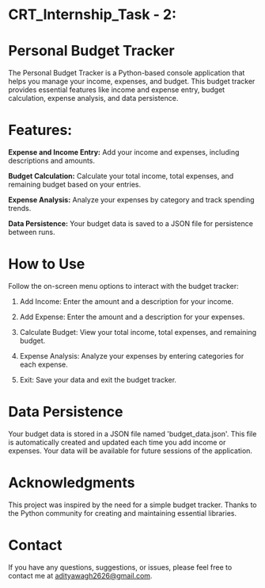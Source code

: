 # CRT_Internship_Task - 2:

# Personal Budget Tracker
The Personal Budget Tracker is a Python-based console application that helps you manage your income, expenses, and budget. This budget tracker provides essential features like income and expense entry, budget calculation, expense analysis, and data persistence.

# Features:
**Expense and Income Entry:**
Add your income and expenses, including descriptions and amounts.

**Budget Calculation:**
Calculate your total income, total expenses, and remaining budget based on your entries.

**Expense Analysis:**
Analyze your expenses by category and track spending trends.

**Data Persistence:**
Your budget data is saved to a JSON file for persistence between runs.

# How to Use
Follow the on-screen menu options to interact with the budget tracker:

1. Add Income:
Enter the amount and a description for your income.

2. Add Expense:
Enter the amount and a description for your expenses.

3. Calculate Budget:
View your total income, total expenses, and remaining budget.

4. Expense Analysis:
Analyze your expenses by entering categories for each expense.

5. Exit:
Save your data and exit the budget tracker.

# Data Persistence
Your budget data is stored in a JSON file named 'budget_data.json'. This file is automatically created and updated each time you add income or expenses. Your data will be available for future sessions of the application.

# Acknowledgments
This project was inspired by the need for a simple budget tracker.
Thanks to the Python community for creating and maintaining essential libraries.

# Contact
If you have any questions, suggestions, or issues, please feel free to contact me at adityawagh2626@gmail.com.

